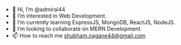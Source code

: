 - 👋 Hi, I’m @admiral44
- 👀 I’m interested in Web Development.
- 🌱 I’m currently learning ExpressJS, MongoDB, ReactJS, NodeJS. 
- 💞️ I’m looking to collaborate on MERN Development. 
- 📫 How to reach me shubham.nagane44@gmail.com

<!---
admiral44/admiral44 is a ✨ special ✨ repository because its `README.md` (this file) appears on your GitHub profile.
You can click the Preview link to take a look at your changes.
--->
